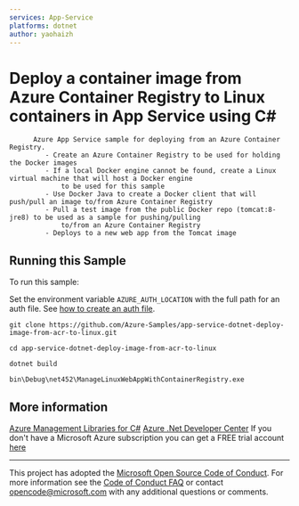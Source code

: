 ```yaml
---
services: App-Service
platforms: dotnet
author: yaohaizh
---
```


# Deploy a container image from Azure Container Registry to Linux containers in App Service using C# #

          Azure App Service sample for deploying from an Azure Container Registry.
             - Create an Azure Container Registry to be used for holding the Docker images
             - If a local Docker engine cannot be found, create a Linux virtual machine that will host a Docker engine
                 to be used for this sample
             - Use Docker Java to create a Docker client that will push/pull an image to/from Azure Container Registry
             - Pull a test image from the public Docker repo (tomcat:8-jre8) to be used as a sample for pushing/pulling
                 to/from an Azure Container Registry
             - Deploys to a new web app from the Tomcat image


## Running this Sample ##

To run this sample:

Set the environment variable `AZURE_AUTH_LOCATION` with the full path for an auth file. See [how to create an auth file](https://github.com/Azure/azure-libraries-for-net/blob/master/AUTH.md).

    git clone https://github.com/Azure-Samples/app-service-dotnet-deploy-image-from-acr-to-linux.git

    cd app-service-dotnet-deploy-image-from-acr-to-linux
  
    dotnet build
    
    bin\Debug\net452\ManageLinuxWebAppWithContainerRegistry.exe

## More information ##

[Azure Management Libraries for C#](https://github.com/Azure/azure-sdk-for-net/tree/Fluent)
[Azure .Net Developer Center](https://azure.microsoft.com/en-us/develop/net/)
If you don't have a Microsoft Azure subscription you can get a FREE trial account [here](http://go.microsoft.com/fwlink/?LinkId=330212)

---

This project has adopted the [Microsoft Open Source Code of Conduct](https://opensource.microsoft.com/codeofconduct/). For more information see the [Code of Conduct FAQ](https://opensource.microsoft.com/codeofconduct/faq/) or contact [opencode@microsoft.com](mailto:opencode@microsoft.com) with any additional questions or comments.
